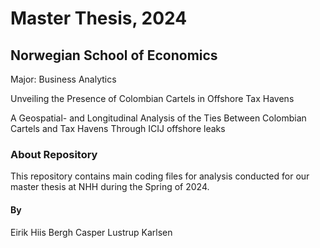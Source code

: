# Master Thesis, 2024
## Norwegian School of Economics

Major: Business Analytics

Unveiling the Presence of Colombian Cartels in Offshore Tax Havens

A Geospatial- and Longitudinal Analysis of the Ties Between Colombian Cartels and Tax Havens Through ICIJ offshore leaks


### About Repository
This repository contains main coding files for analysis conducted for our master thesis at NHH during the Spring of 2024. 




#### By
Eirik Hiis Bergh
Casper Lustrup Karlsen
